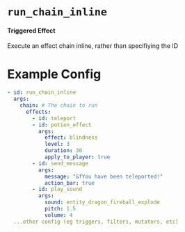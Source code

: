 # `run_chain_inline`
#### Triggered Effect

Execute an effect chain inline, rather than specifiying the ID

# Example Config
```yaml
- id: run_chain_inline
  args:
    chain: # The chain to run
      effects:
        - id: teleport
        - id: potion_effect
          args:
            effect: blindness
            level: 3
            duration: 30
            apply_to_player: true
        - id: send_message
          args:
            message: "&fYou have been teleported!"
            action_bar: true
        - id: play_sound
          args:
            sound: entity_dragon_fireball_explode
            pitch: 1.5
            volume: 4
  ...other config (eg triggers, filters, mutators, etc)
```